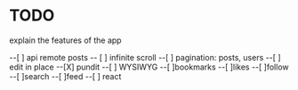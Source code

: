 # TODO
explain the features of the app


--[ ] api remote posts
-- [ ] infinite scroll
--[ ] pagination: posts, users
--[ ] edit in place
--[X] pundit
--[ ] WYSIWYG
--[ ]bookmarks
--[ ]likes
--[ ]follow
--[ ]search
--[ ]feed
--[ ] react 
